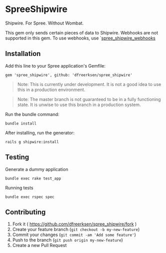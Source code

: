 # SpreeShipwire

Shipwire. For Spree. Without Wombat.

This gem only sends certain pieces of data to Shipwire. Webhooks are not supported in this gem. To use webhooks, use `[spree_shipwire_webhooks](https://github.com/dfreerksen/spree_shipwire_webhooks/) 


## Installation

Add this line to your Spree application's Gemfile:

```
gem 'spree_shipwire', github: 'dfreerksen/spree_shipwire'
```

> Note: This is currently under development. It is not a good idea to use this in a production environment.

> Note: The master branch is not guaranteed to be in a fully functioning state. It is unwise to use this branch in a production system.

Run the bundle command:

```
bundle install
```

After installing, run the generator:

```
rails g shipwire:install
```


## Testing

Generate a dummy application

```
bundle exec rake test_app
```

Running tests

```
bundle exec rspec spec
```


## Contributing

1. Fork it ( https://github.com/dfreerksen/spree_shipwire/fork )
2. Create your feature branch (`git checkout -b my-new-feature`)
3. Commit your changes (`git commit -am 'Add some feature'`)
4. Push to the branch (`git push origin my-new-feature`)
5. Create a new Pull Request
